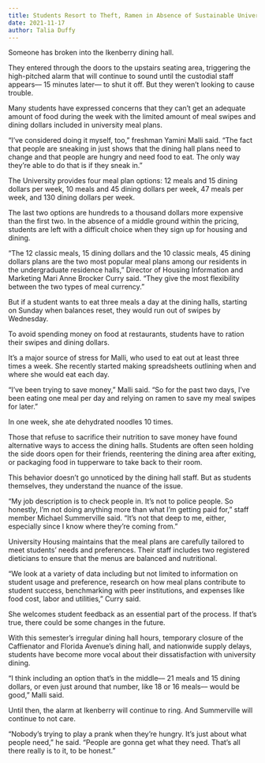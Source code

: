 ```yaml
---
title: Students Resort to Theft, Ramen in Absence of Sustainable University Meal Plans
date: 2021-11-17
author: Talia Duffy
---
```


Someone has broken into the Ikenberry dining hall.

They entered through the doors to the upstairs seating area, triggering the high-pitched alarm that will continue to sound until the custodial staff appears–– 15 minutes later–– to shut it off.
But they weren’t looking to cause trouble. 

Many students have expressed concerns that they can’t get an adequate amount of food during the week with the limited amount of meal swipes and dining dollars included in university meal plans.

<!-- excerpt -->

“I’ve considered doing it myself, too,” freshman Yamini Malli said. “The fact that people are sneaking in just shows that the dining hall plans need to change and that people are hungry and need food to eat. The only way they’re able to do that is if they sneak in.”

The University provides four meal plan options: 12 meals and 15 dining dollars per week, 10 meals and 45 dining dollars per week, 47 meals per week, and 130 dining dollars per week. 

The last two options are hundreds to a thousand dollars more expensive than the first two. In the absence of a middle ground within the pricing, students are left with a difficult choice when they sign up for housing and dining.

“The 12 classic meals, 15 dining dollars and the 10 classic meals, 45 dining dollars plans are the two most popular meal plans among our residents in the undergraduate residence halls,” Director of Housing Information and Marketing Mari Anne Brocker Curry said. “They give the most flexibility between the two types of meal currency.”

But if a student wants to eat three meals a day at the dining halls, starting on Sunday when balances reset, they would run out of swipes by Wednesday.

To avoid spending money on food at restaurants, students have to ration their swipes and dining dollars.

It’s a major source of stress for Malli, who used to eat out at least three times a week. She recently started making spreadsheets outlining when and where she would eat each day.

“I’ve been trying to save money,” Malli said. “So for the past two days, I’ve been eating one meal per day and relying on ramen to save my meal swipes for later.”

In one week, she ate dehydrated noodles 10 times. 

Those that refuse to sacrifice their nutrition to save money have found alternative ways to access the dining halls. Students are often seen holding the side doors open for their friends, reentering the dining area after exiting, or packaging food in tupperware to take back to their room.

This behavior doesn’t go unnoticed by the dining hall staff. But as students themselves, they understand the nuance of the issue.

“My job description is to check people in. It’s not to police people. So honestly, I’m not doing anything more than what I’m getting paid for,” staff member Michael Summerville said. “It’s not that deep to me, either, especially since I know where they’re coming from.” 

University Housing maintains that the meal plans are carefully tailored to meet students’ needs and preferences. Their staff includes two registered dieticians to ensure that the menus are balanced and nutritional.

“We look at a variety of data including but not limited to information on student usage and preference, research on how meal plans contribute to student success, benchmarking with peer institutions, and expenses like food cost, labor and utilities,” Curry said.

She welcomes student feedback as an essential part of the process. If that’s true, there could be some changes in the future.

With this semester’s irregular dining hall hours, temporary closure of the Caffienator and Florida Avenue’s dining hall, and nationwide supply delays, students have become more vocal about their dissatisfaction with university dining.

“I think including an option that’s in the middle–– 21 meals and 15 dining dollars, or even just around that number, like 18 or 16 meals–– would be good,” Malli said.

Until then, the alarm at Ikenberry will continue to ring. And Summerville will continue to not care.

“Nobody’s trying to play a prank when they’re hungry. It’s just about what people need,” he said. “People are gonna get what they need. That’s all there really is to it, to be honest.”
